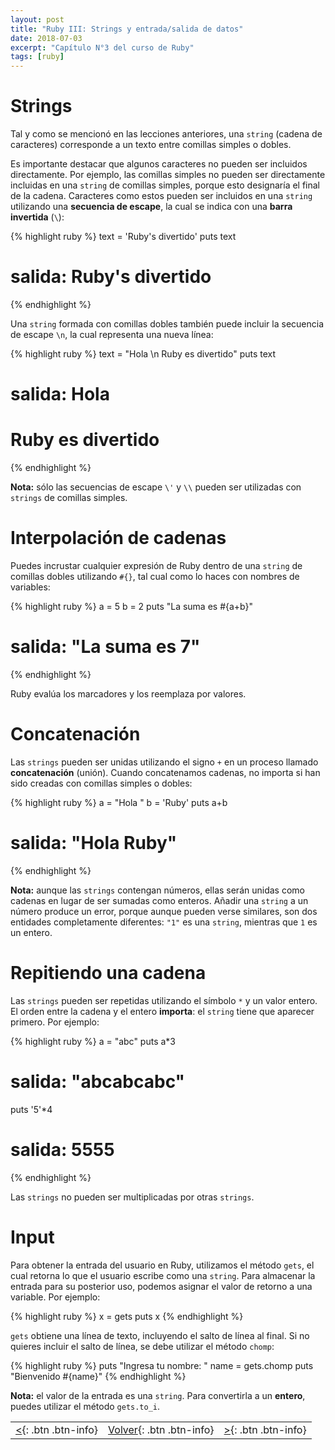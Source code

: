 ```yaml
---
layout: post
title: "Ruby III: Strings y entrada/salida de datos"
date: 2018-07-03
excerpt: "Capítulo N°3 del curso de Ruby"
tags: [ruby]
---
```


# Strings

Tal y como se mencionó en las lecciones anteriores, una `string` (cadena de caracteres) corresponde a un texto entre comillas simples o dobles.

Es importante destacar que algunos caracteres no pueden ser incluidos directamente. Por ejemplo, las comillas simples no pueden ser directamente incluidas en una `string` de comillas simples, porque esto designaría el final de la cadena. Caracteres como estos pueden ser incluidos en una `string` utilizando una **secuencia de escape**, la cual se indica con una **barra invertida** (`\`):

{% highlight ruby %}
text = 'Ruby\'s divertido'
puts text
# salida: Ruby's divertido
{% endhighlight %}

Una `string` formada con comillas dobles también puede incluir la secuencia de escape `\n`, la cual representa una nueva línea:

{% highlight ruby %}
text = "Hola \n Ruby es divertido"
puts text
# salida: Hola
#          Ruby es divertido
{% endhighlight %}

**Nota:** sólo las secuencias de escape `\'` y `\\` pueden ser utilizadas con `strings` de comillas simples.

# Interpolación de cadenas

Puedes incrustar cualquier expresión de Ruby dentro de una `string` de comillas dobles utilizando `#{}`, tal cual como lo haces con nombres de variables:

{% highlight ruby %}
a = 5
b = 2
puts "La suma es #{a+b}"
# salida: "La suma es 7"
{% endhighlight %}

Ruby evalúa los marcadores y los reemplaza por valores.

# Concatenación

Las `strings` pueden ser unidas utilizando el signo `+`  en un proceso llamado **concatenación** (unión). Cuando concatenamos cadenas, no importa si han sido creadas con comillas simples o dobles:

{% highlight ruby %}
a = "Hola "
b = 'Ruby'
puts a+b
# salida: "Hola Ruby"
{% endhighlight %}

**Nota:** aunque las `strings` contengan números, ellas serán unidas como cadenas en lugar de ser sumadas como enteros. Añadir una `string` a un número produce un error, porque aunque pueden verse similares, son dos entidades completamente diferentes: `"1"` es una `string`, mientras que `1` es un entero.

# Repitiendo una cadena

Las `strings` pueden ser repetidas utilizando el símbolo `*` y un valor entero. El orden entre la cadena y el entero **importa**: el `string` tiene que aparecer primero. Por ejemplo:

{% highlight ruby %}
a = "abc"
puts a*3
# salida: "abcabcabc"

puts '5'*4
# salida: 5555
{% endhighlight %}

Las `strings` no pueden ser multiplicadas por otras `strings`.

# Input

Para obtener la entrada del usuario en Ruby, utilizamos el método `gets`, el cual retorna lo que el usuario escribe como una `string`. Para almacenar la entrada para su posterior uso, podemos asignar el valor de retorno a una variable. Por ejemplo:

{% highlight ruby %}
x = gets
puts x
{% endhighlight %}

`gets` obtiene una línea de texto, incluyendo el salto de línea al final. Si no quieres incluir el salto de línea, se debe utilizar el método `chomp`:

{% highlight ruby %}
puts "Ingresa tu nombre: "
name = gets.chomp
puts "Bienvenido #{name}"
{% endhighlight %}

**Nota:** el valor de la entrada es una `string`. Para convertirla a un **entero**, puedes utilizar el método `gets.to_i`.

|     |     |     |
|:----|:---:|----:|
| [<](https://nisoto.github.io/ruby-ii-variables/){: .btn .btn-info} | [Volver](https://nisoto.github.io/blog/){: .btn .btn-info} | [>](https://nisoto.github.io/ruby-vi-otros-operadores/){: .btn .btn-info} |

